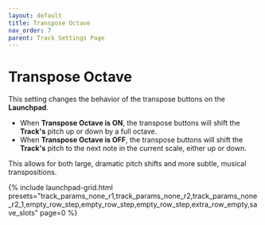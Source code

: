 ```yaml
---
layout: default
title: Transpose Octave
nav_order: 7
parent: Track Settings Page
---
```


# Transpose Octave

This setting changes the behavior of the transpose buttons on the **Launchpad**.

- When **Transpose Octave is ON**, the transpose buttons will shift the **Track's** pitch up or down by a full octave.
- When **Transpose Octave is OFF**, the transpose buttons will shift the **Track's** pitch to the next note in the current scale, either up or down.

This allows for both large, dramatic pitch shifts and more subtle, musical transpositions.

{% include launchpad-grid.html presets="track_params_none_r1,track_params_none_r2,track_params_none_r2_1,empty_row_step,empty_row_step,empty_row_step,extra_row_empty,save_slots" page=0 %}
